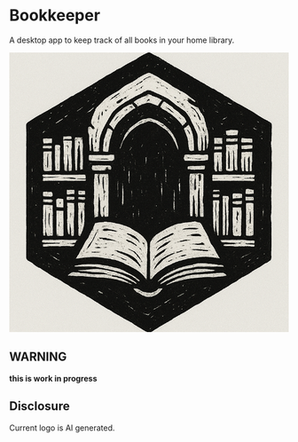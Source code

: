 # Bookkeeper

A desktop app to keep track of all books in your home library.

![logo](https://github.com/Stanleeeeey/Bookkeeper/blob/main/bookkeeper/desktop/static/assets/banner-light.png)

## WARNING

**this is work in progress**

## Disclosure

Current logo is AI generated. 

